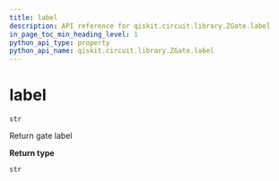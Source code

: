 ```yaml
---
title: label
description: API reference for qiskit.circuit.library.ZGate.label
in_page_toc_min_heading_level: 1
python_api_type: property
python_api_name: qiskit.circuit.library.ZGate.label
---
```


# label

<span id="qiskit.circuit.library.ZGate.label" />

`str`

Return gate label

**Return type**

`str`

